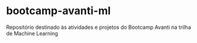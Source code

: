 # bootcamp-avanti-ml
Repositório destinado às atividades e projetos do Bootcamp Avanti na trilha de Machine Learning

